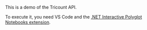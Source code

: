 This is a demo of the Tricount API.

To execute it, you need VS Code and the [.NET Interactive Polyglot Notebooks extension](https://marketplace.visualstudio.com/items?itemName=ms-dotnettools.dotnet-interactive-vscode).